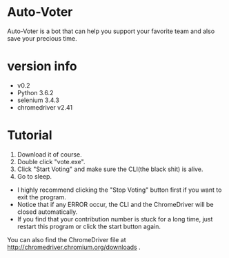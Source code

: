 # Auto-Voter
Auto-Voter is a bot that can help you support your favorite team and also save your precious time.

version info
=============
*   v0.2
*   Python 3.6.2
*   selenium 3.4.3
*   chromedriver v2.41

Tutorial
=============
1. Download it of course.
2. Double click "vote.exe".
3. Click "Start Voting" and make sure the CLI(the black shit) is alive.
4. Go to sleep.

*   I highly recommend clicking the "Stop Voting" button first if you want to exit the program. 
*   Notice that if any ERROR occur, the CLI and the ChromeDriver will be closed automatically.
*   If you find that your contribution number is stuck for a long time, just restart this program or click the start button again.

You can also find the ChromeDriver file at http://chromedriver.chromium.org/downloads .
